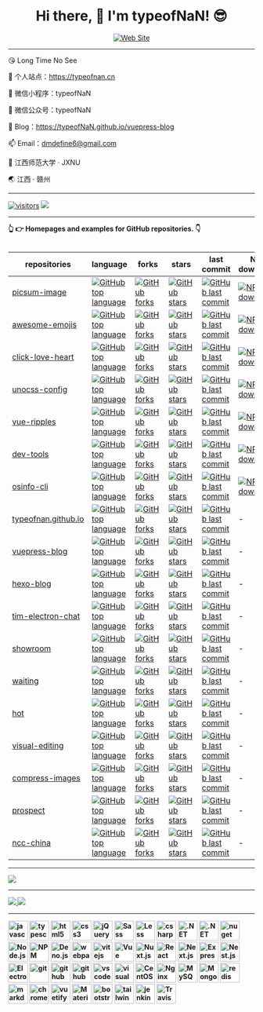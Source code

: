 <h1 align="center">Hi there, 👋 I'm typeofNaN! 😎</h1>

<p align="center">
  <a href="https://typeofnan.cn">
    <img src="https://img.shields.io/badge/typeofnan.cn-0088f5?style=for-the-badge&labelColor=f0f0f0&logoColor=0088f5" alt="Web Site" />
  </a>
</p>

---
😘 Long Time No See

🔭 个人站点：https://typeofnan.cn

🌱 微信小程序：typeofNaN

💬 微信公众号：typeofNaN

📝 Blog：https://typeofNaN.github.io/vuepress-blog

📫 Email：dmdefine6@gmail.com

🏫 江西师范大学 · JXNU

🌏 江西 · 赣州

---

[![visitors](https://visitor-badge.laobi.icu/badge?page_id=typeofNaN.typeofNaN)](https://visitor-badge.laobi.icu/badge?page_id=typeofNaN.typeofNaN)
<a href="https://github.com/typeofNaN">
  <img src="https://img.shields.io/github/stars/typeofNaN?color=faf408&label=github%20stars&logo=github" />
</a>

---

<summary>
  <strong>👆 👉 Homepages and examples for GitHub repositories. 👇<strong>
</summary>
<br />

| repositories                                                            | language                                                                                                                                                                | forks                                                                                                                                                          | stars                                                                                                                                                               | last commit                                                                                                                                                                         | NPM downloads                                                                                                                                                              |
| ----------------------------------------------------------------------- | ----------------------------------------------------------------------------------------------------------------------------------------------------------------------- | -------------------------------------------------------------------------------------------------------------------------------------------------------------- | ------------------------------------------------------------------------------------------------------------------------------------------------------------------- | ----------------------------------------------------------------------------------------------------------------------------------------------------------------------------------- | -------------------------------------------------------------------------------------------------------------------------------------------------------------------------- |
| [picsum-image](https://github.com/typeofnan/picsum-image)               | [![GitHub top language](https://img.shields.io/github/languages/top/typeofnan/picsum-image?style=flat-square)](https://github.com/typeofnan/picsum-image)               | [![GitHub forks](https://img.shields.io/github/forks/typeofnan/picsum-image?style=flat-square)](https://github.com/typeofnan/picsum-image/forks)               | [![GitHub stars](https://img.shields.io/github/stars/typeofnan/picsum-image?style=flat-square)](https://github.com/typeofnan/picsum-image/stargazers)               | [![GitHub last commit](https://img.shields.io/github/last-commit/typeofnan/picsum-image?style=flat-square)](https://github.com/typeofnan/picsum-image/commits/master)               | [![NPM downloads](https://img.shields.io/npm/dw/picsum-image?style=flat-square&amp;label=npm%20downloads)](https://www.npmjs.com/package/picsum-image)                     |
| [awesome-emojis](https://github.com/typeofnan/awesome-emojis)           | [![GitHub top language](https://img.shields.io/github/languages/top/typeofnan/awesome-emojis?style=flat-square)](https://github.com/typeofnan/awesome-emojis)           | [![GitHub forks](https://img.shields.io/github/forks/typeofnan/awesome-emojis?style=flat-square)](https://github.com/typeofnan/awesome-emojis/forks)           | [![GitHub stars](https://img.shields.io/github/stars/typeofnan/awesome-emojis?style=flat-square)](https://github.com/typeofnan/awesome-emojis/stargazers)           | [![GitHub last commit](https://img.shields.io/github/last-commit/typeofnan/awesome-emojis?style=flat-square)](https://github.com/typeofnan/awesome-emojis/commits/master)           | [![NPM downloads](https://img.shields.io/npm/dw/awesome-emojis?style=flat-square&amp;label=npm%20downloads)](https://www.npmjs.com/package/awesome-emojis)                 |
| [click-love-heart](https://github.com/typeofnan/click-love-heart)       | [![GitHub top language](https://img.shields.io/github/languages/top/typeofnan/click-love-heart?style=flat-square)](https://github.com/typeofnan/click-love-heart)       | [![GitHub forks](https://img.shields.io/github/forks/typeofnan/click-love-heart?style=flat-square)](https://github.com/typeofnan/click-love-heart/forks)       | [![GitHub stars](https://img.shields.io/github/stars/typeofnan/click-love-heart?style=flat-square)](https://github.com/typeofnan/click-love-heart/stargazers)       | [![GitHub last commit](https://img.shields.io/github/last-commit/typeofnan/click-love-heart?style=flat-square)](https://github.com/typeofnan/click-love-heart/commits/master)       | [![NPM downloads](https://img.shields.io/npm/dw/click-love-heart?style=flat-square&amp;label=npm%20downloads)](https://www.npmjs.com/package/click-love-heart)             |
| [unocss-config](https://github.com/typeofnan/unocss-config)             | [![GitHub top language](https://img.shields.io/github/languages/top/typeofnan/unocss-config?style=flat-square)](https://github.com/typeofnan/unocss-config)             | [![GitHub forks](https://img.shields.io/github/forks/typeofnan/unocss-config?style=flat-square)](https://github.com/typeofnan/unocss-config/forks)             | [![GitHub stars](https://img.shields.io/github/stars/typeofnan/unocss-config?style=flat-square)](https://github.com/typeofnan/unocss-config/stargazers)             | [![GitHub last commit](https://img.shields.io/github/last-commit/typeofnan/unocss-config?style=flat-square)](https://github.com/typeofnan/unocss-config/commits/master)             | [![NPM downloads](https://img.shields.io/npm/dw/unocss-config?style=flat-square&amp;label=npm%20downloads)](https://www.npmjs.com/package/unocss-config)                   |
| [vue-ripples](https://github.com/typeofnan/vue-ripples)                 | [![GitHub top language](https://img.shields.io/github/languages/top/typeofnan/vue-ripples?style=flat-square)](https://github.com/typeofnan/vue-ripples)                 | [![GitHub forks](https://img.shields.io/github/forks/typeofnan/vue-ripples?style=flat-square)](https://github.com/typeofnan/vue-ripples/forks)                 | [![GitHub stars](https://img.shields.io/github/stars/typeofnan/vue-ripples?style=flat-square)](https://github.com/typeofnan/vue-ripples/stargazers)                 | [![GitHub last commit](https://img.shields.io/github/last-commit/typeofnan/vue-ripples?style=flat-square)](https://github.com/typeofnan/vue-ripples/commits/master)                 | [![NPM downloads](https://img.shields.io/npm/dw/@typeofnan/vue-ripples?style=flat-square&amp;label=npm%20downloads)](https://www.npmjs.com/package/@typeofnan/vue-ripples) |
| [dev-tools](https://github.com/typeofnan/dev-tools)                     | [![GitHub top language](https://img.shields.io/github/languages/top/typeofnan/dev-tools?style=flat-square)](https://github.com/typeofnan/dev-tools)                     | [![GitHub forks](https://img.shields.io/github/forks/typeofnan/dev-tools?style=flat-square)](https://github.com/typeofnan/dev-tools/forks)                     | [![GitHub stars](https://img.shields.io/github/stars/typeofnan/dev-tools?style=flat-square)](https://github.com/typeofnan/dev-tools/stargazers)                     | [![GitHub last commit](https://img.shields.io/github/last-commit/typeofnan/dev-tools?style=flat-square)](https://github.com/typeofnan/dev-tools/commits/master)                     | [![NPM downloads](https://img.shields.io/npm/dw/@typeofnan/dev-tools?style=flat-square&amp;label=npm%20downloads)](https://www.npmjs.com/package/@typeofnan/dev-tools)     |
| [osinfo-cli](https://github.com/typeofnan/osinfo-cli)                   | [![GitHub top language](https://img.shields.io/github/languages/top/typeofnan/osinfo-cli?style=flat-square)](https://github.com/typeofnan/osinfo-cli)                   | [![GitHub forks](https://img.shields.io/github/forks/typeofnan/osinfo-cli?style=flat-square)](https://github.com/typeofnan/osinfo-cli/forks)                   | [![GitHub stars](https://img.shields.io/github/stars/typeofnan/osinfo-cli?style=flat-square)](https://github.com/typeofnan/osinfo-cli/stargazers)                   | [![GitHub last commit](https://img.shields.io/github/last-commit/typeofnan/osinfo-cli?style=flat-square)](https://github.com/typeofnan/osinfo-cli/commits/master)                   | [![NPM downloads](https://img.shields.io/npm/dw/osinfo-cli?style=flat-square&amp;label=npm%20downloads)](https://www.npmjs.com/package/osinfo-cli)                         |
| [typeofnan.github.io](https://github.com/typeofnan/typeofnan.github.io) | [![GitHub top language](https://img.shields.io/github/languages/top/typeofnan/typeofnan.github.io?style=flat-square)](https://github.com/typeofnan/typeofnan.github.io) | [![GitHub forks](https://img.shields.io/github/forks/typeofnan/typeofnan.github.io?style=flat-square)](https://github.com/typeofnan/typeofnan.github.io/forks) | [![GitHub stars](https://img.shields.io/github/stars/typeofnan/typeofnan.github.io?style=flat-square)](https://github.com/typeofnan/typeofnan.github.io/stargazers) | [![GitHub last commit](https://img.shields.io/github/last-commit/typeofnan/typeofnan.github.io?style=flat-square)](https://github.com/typeofnan/typeofnan.github.io/commits/master) | -                                                                                                                                                                          |
| [vuepress-blog](https://github.com/typeofnan/vuepress-blog)             | [![GitHub top language](https://img.shields.io/github/languages/top/typeofnan/vuepress-blog?style=flat-square)](https://github.com/typeofnan/vuepress-blog)             | [![GitHub forks](https://img.shields.io/github/forks/typeofnan/vuepress-blog?style=flat-square)](https://github.com/typeofnan/vuepress-blog/forks)             | [![GitHub stars](https://img.shields.io/github/stars/typeofnan/vuepress-blog?style=flat-square)](https://github.com/typeofnan/vuepress-blog/stargazers)             | [![GitHub last commit](https://img.shields.io/github/last-commit/typeofnan/vuepress-blog?style=flat-square)](https://github.com/typeofnan/vuepress-blog/commits/master)             | -                                                                                                                                                                          |
| [hexo-blog](https://github.com/typeofnan/hexo-blog)                     | [![GitHub top language](https://img.shields.io/github/languages/top/typeofnan/hexo-blog?style=flat-square)](https://github.com/typeofnan/hexo-blog)                     | [![GitHub forks](https://img.shields.io/github/forks/typeofnan/hexo-blog?style=flat-square)](https://github.com/typeofnan/hexo-blog/forks)                     | [![GitHub stars](https://img.shields.io/github/stars/typeofnan/hexo-blog?style=flat-square)](https://github.com/typeofnan/hexo-blog/stargazers)                     | [![GitHub last commit](https://img.shields.io/github/last-commit/typeofnan/hexo-blog?style=flat-square)](https://github.com/typeofnan/hexo-blog/commits/master)                     | -                                                                                                                                                                          |
| [tim-electron-chat](https://github.com/typeofnan/tim-electron-chat)     | [![GitHub top language](https://img.shields.io/github/languages/top/typeofnan/tim-electron-chat?style=flat-square)](https://github.com/typeofnan/tim-electron-chat)     | [![GitHub forks](https://img.shields.io/github/forks/typeofnan/tim-electron-chat?style=flat-square)](https://github.com/typeofnan/tim-electron-chat/forks)     | [![GitHub stars](https://img.shields.io/github/stars/typeofnan/tim-electron-chat?style=flat-square)](https://github.com/typeofnan/tim-electron-chat/stargazers)     | [![GitHub last commit](https://img.shields.io/github/last-commit/typeofnan/tim-electron-chat?style=flat-square)](https://github.com/typeofnan/tim-electron-chat/commits/master)     | -                                                                                                                                                                          |
| [showroom](https://github.com/typeofnan/showroom)                       | [![GitHub top language](https://img.shields.io/github/languages/top/typeofnan/showroom?style=flat-square)](https://github.com/typeofnan/showroom)                       | [![GitHub forks](https://img.shields.io/github/forks/typeofnan/showroom?style=flat-square)](https://github.com/typeofnan/showroom/forks)                       | [![GitHub stars](https://img.shields.io/github/stars/typeofnan/showroom?style=flat-square)](https://github.com/typeofnan/showroom/stargazers)                       | [![GitHub last commit](https://img.shields.io/github/last-commit/typeofnan/showroom?style=flat-square)](https://github.com/typeofnan/showroom/commits/master)                       | -                                                                                                                                                                          |
| [waiting](https://github.com/typeofnan/waiting)                         | [![GitHub top language](https://img.shields.io/github/languages/top/typeofnan/waiting?style=flat-square)](https://github.com/typeofnan/waiting)                         | [![GitHub forks](https://img.shields.io/github/forks/typeofnan/waiting?style=flat-square)](https://github.com/typeofnan/waiting/forks)                         | [![GitHub stars](https://img.shields.io/github/stars/typeofnan/waiting?style=flat-square)](https://github.com/typeofnan/waiting/stargazers)                         | [![GitHub last commit](https://img.shields.io/github/last-commit/typeofnan/waiting?style=flat-square)](https://github.com/typeofnan/waiting/commits/master)                         | -                                                                                                                                                                          |
| [hot](https://github.com/typeofnan/hot)                                 | [![GitHub top language](https://img.shields.io/github/languages/top/typeofnan/hot?style=flat-square)](https://github.com/typeofnan/hot)                                 | [![GitHub forks](https://img.shields.io/github/forks/typeofnan/hot?style=flat-square)](https://github.com/typeofnan/hot/forks)                                 | [![GitHub stars](https://img.shields.io/github/stars/typeofnan/hot?style=flat-square)](https://github.com/typeofnan/hot/stargazers)                                 | [![GitHub last commit](https://img.shields.io/github/last-commit/typeofnan/hot?style=flat-square)](https://github.com/typeofnan/hot/commits/master)                                 | -                                                                                                                                                                          |
| [visual-editing](https://github.com/typeofnan/visual-editing)           | [![GitHub top language](https://img.shields.io/github/languages/top/typeofnan/visual-editing?style=flat-square)](https://github.com/typeofnan/visual-editing)           | [![GitHub forks](https://img.shields.io/github/forks/typeofnan/visual-editing?style=flat-square)](https://github.com/typeofnan/visual-editing/forks)           | [![GitHub stars](https://img.shields.io/github/stars/typeofnan/visual-editing?style=flat-square)](https://github.com/typeofnan/visual-editing/stargazers)           | [![GitHub last commit](https://img.shields.io/github/last-commit/typeofnan/visual-editing?style=flat-square)](https://github.com/typeofnan/visual-editing/commits/master)           | -                                                                                                                                                                          |
| [compress-images](https://github.com/typeofnan/compress-images)         | [![GitHub top language](https://img.shields.io/github/languages/top/typeofnan/compress-images?style=flat-square)](https://github.com/typeofnan/compress-images)         | [![GitHub forks](https://img.shields.io/github/forks/typeofnan/compress-images?style=flat-square)](https://github.com/typeofnan/compress-images/forks)         | [![GitHub stars](https://img.shields.io/github/stars/typeofnan/compress-images?style=flat-square)](https://github.com/typeofnan/compress-images/stargazers)         | [![GitHub last commit](https://img.shields.io/github/last-commit/typeofnan/compress-images?style=flat-square)](https://github.com/typeofnan/compress-images/commits/master)         | -                                                                                                                                                                          |
| [prospect](https://github.com/typeofnan/prospect)                       | [![GitHub top language](https://img.shields.io/github/languages/top/typeofnan/prospect?style=flat-square)](https://github.com/typeofnan/prospect)                       | [![GitHub forks](https://img.shields.io/github/forks/typeofnan/prospect?style=flat-square)](https://github.com/typeofnan/prospect/forks)                       | [![GitHub stars](https://img.shields.io/github/stars/typeofnan/prospect?style=flat-square)](https://github.com/typeofnan/prospect/stargazers)                       | [![GitHub last commit](https://img.shields.io/github/last-commit/typeofnan/prospect?style=flat-square)](https://github.com/typeofnan/prospect/commits/master)                       | -                                                                                                                                                                          |
| [ncc-china](https://github.com/typeofnan/ncc-china)                     | [![GitHub top language](https://img.shields.io/github/languages/top/typeofnan/ncc-china?style=flat-square)](https://github.com/typeofnan/ncc-china)                     | [![GitHub forks](https://img.shields.io/github/forks/typeofnan/ncc-china?style=flat-square)](https://github.com/typeofnan/ncc-china/forks)                     | [![GitHub stars](https://img.shields.io/github/stars/typeofnan/ncc-china?style=flat-square)](https://github.com/typeofnan/ncc-china/stargazers)                     | [![GitHub last commit](https://img.shields.io/github/last-commit/typeofnan/ncc-china?style=flat-square)](https://github.com/typeofnan/ncc-china/commits/master)                     | -                                                                                                                                                                          |

---

[![](https://github-readme-stats.vercel.app/api/top-langs/?username=typeofNaN&text_color=adbac7&hide_border=true&hide_title=true&langs_count=10&bg_color=2d333b&count_private=true&layout=compact&include_all_commits=true&card_width=854)](https://github.com/typeofNaN?tab=repositories)

---

<div>
  <a href="/" align="left">
    <img src="https://github-readme-stats.vercel.app/api/top-langs/?username=typeofnan&text_color=586069&layout=compact&hide_border=true&bg_color=fff&title_color=0366d6&count_private=true&include_all_commits=true" />
  </a>

  <a href="/" align="right">
    <img src="https://github-readme-stats.vercel.app/api?username=typeofnan&count_private=true&show_icons=true&icon_color=222&title_color=0366d6&text_color=586069&bg_color=fff&hide=issues&hide_border=true&include_all_commits=true" />
  </a>
</div>

---

<div style="flex;">
  <img src="https://cdn.jsdelivr.net/gh/devicons/devicon/icons/javascript/javascript-original.svg" width="40" height="40" alt="javascript"/>
  <img src="https://cdn.jsdelivr.net/gh/devicons/devicon/icons/typescript/typescript-original.svg"  width="40" height="40" alt="typescript"/>
  <img src="https://cdn.jsdelivr.net/gh/devicons/devicon/icons/html5/html5-original.svg" width="40" height="40" alt="html5"/>
  <img src="https://cdn.jsdelivr.net/gh/devicons/devicon/icons/css3/css3-original.svg" width="40" height="40" alt="css3"/>
  <img src="https://cdn.jsdelivr.net/gh/devicons/devicon/icons/jquery/jquery-original.svg" width="40" height="40" alt="jQuery"/>
  <img src="https://cdn.jsdelivr.net/gh/devicons/devicon/icons/sass/sass-original.svg" width="40" height="40" alt="Sass"/>
  <img src="https://cdn.jsdelivr.net/gh/devicons/devicon/icons/less/less-plain-wordmark.svg" width="40" height="40" alt="Less"/>
  <img src="https://cdn.jsdelivr.net/gh/devicons/devicon/icons/csharp/csharp-original.svg" width="40" height="40" alt="csharp"/>
  <img src="https://cdn.jsdelivr.net/gh/devicons/devicon/icons/dot-net/dot-net-original.svg" width="40" height="40" alt=".NET"/>
  <img src="https://cdn.jsdelivr.net/gh/devicons/devicon/icons/dotnetcore/dotnetcore-original.svg" width="40" height="40" alt=".NET Core"/>
  <img src="https://cdn.jsdelivr.net/gh/devicons/devicon/icons/nuget/nuget-original.svg" width="40" height="40" alt="nuget"/>
  <img src="https://cdn.jsdelivr.net/gh/devicons/devicon/icons/nodejs/nodejs-original.svg" width="40" height="40" alt="Node.js"/>
  <img src="https://cdn.jsdelivr.net/gh/devicons/devicon/icons/npm/npm-original-wordmark.svg" width="40" height="40" alt="NPM"/>
  <img src="https://cdn.jsdelivr.net/gh/devicons/devicon/icons/denojs/denojs-original.svg" width="40" height="40" alt="Deno.js"/>
  <img src="https://cdn.jsdelivr.net/gh/devicons/devicon/icons/webpack/webpack-original.svg" width="40" height="40" alt="webpack"/>
  <img src="https://cdn.jsdelivr.net/gh/devicons/devicon/icons/vitejs/vitejs-original.svg" width="40" height="40" alt="vitejs"/>
  <img src="https://cdn.jsdelivr.net/gh/devicons/devicon/icons/vuejs/vuejs-original.svg" width="40" height="40" alt="Vue"/>
  <img src="https://cdn.jsdelivr.net/gh/devicons/devicon/icons/nuxtjs/nuxtjs-original.svg" width="40" height="40" alt="Nuxt.js"/>
  <img src="https://cdn.jsdelivr.net/gh/devicons/devicon/icons/react/react-original.svg" width="40" height="40" alt="React"/>
  <img src="https://cdn.jsdelivr.net/gh/devicons/devicon/icons/nextjs/nextjs-original.svg" width="40" height="40" alt="Next.js"/>
  <img src="https://cdn.jsdelivr.net/gh/devicons/devicon/icons/express/express-original.svg" width="40" height="40" alt="Express"/>
  <img src="https://cdn.jsdelivr.net/gh/devicons/devicon/icons/nestjs/nestjs-original.svg" width="40" height="40" alt="Nest.js"/>
  <img src="https://cdn.jsdelivr.net/gh/devicons/devicon/icons/electron/electron-original.svg" width="40" height="40" alt="Electron"/>
  <img src="https://cdn.jsdelivr.net/gh/devicons/devicon/icons/git/git-original.svg" width="40" height="40" alt="git"/>
  <img src="https://cdn.jsdelivr.net/gh/devicons/devicon/icons/github/github-original.svg"  width="40" height="40" alt="github"/>
  <img src="https://cdn.jsdelivr.net/gh/devicons/devicon/icons/gitlab/gitlab-original.svg"  width="40" height="40" alt="github"/>
  <img src="https://cdn.jsdelivr.net/gh/devicons/devicon/icons/vscode/vscode-original.svg" width="40" height="40" alt="vscode"/>
  <img src="https://cdn.jsdelivr.net/gh/devicons/devicon/icons/visualstudio/visualstudio-plain.svg" width="40" height="40" alt="visualstudio"/>
  <img src="https://cdn.jsdelivr.net/gh/devicons/devicon/icons/centos/centos-original.svg" width="40" height="40" alt="CentOS"/>
  <img src="https://cdn.jsdelivr.net/gh/devicons/devicon/icons/nginx/nginx-original.svg" width="40" height="40" alt="Nginx"/>
  <img src="https://cdn.jsdelivr.net/gh/devicons/devicon/icons/mysql/mysql-original.svg" width="40" height="40" alt="MySQL"/>
  <img src="https://cdn.jsdelivr.net/gh/devicons/devicon/icons/mongodb/mongodb-original.svg" width="40" height="40" alt="MongoDB"/>
  <img src="https://cdn.jsdelivr.net/gh/devicons/devicon/icons/redis/redis-original.svg" width="40" height="40" alt="redis"/>
  <img src="https://cdn.jsdelivr.net/gh/devicons/devicon/icons/markdown/markdown-original.svg" width="40" height="40" alt="markdown"/>
  <img src="https://cdn.jsdelivr.net/gh/devicons/devicon/icons/chrome/chrome-original.svg" width="40" height="40" alt="chrome"/>
  <img src="https://cdn.jsdelivr.net/gh/devicons/devicon/icons/vuetify/vuetify-original.svg" width="40" height="40" alt="vuetify"/>
  <img src="https://cdn.jsdelivr.net/gh/devicons/devicon/icons/materialui/materialui-original.svg" width="40" height="40" alt="Material UI"/>
  <img src="https://cdn.jsdelivr.net/gh/devicons/devicon/icons/bootstrap/bootstrap-original.svg" width="40" height="40" alt="bootstrap"/>
  <img src="https://cdn.jsdelivr.net/gh/devicons/devicon/icons/tailwindcss/tailwindcss-original.svg" width="40" height="40" alt="tailwindcss"/>
  <img src="https://cdn.jsdelivr.net/gh/devicons/devicon/icons/jenkins/jenkins-original.svg" width="40" height="40" alt="jenkins"/>
  <img src="https://cdn.jsdelivr.net/gh/devicons/devicon/icons/travis/travis-original.svg" width="40" height="40" alt="Travis CI"/>
</div>
